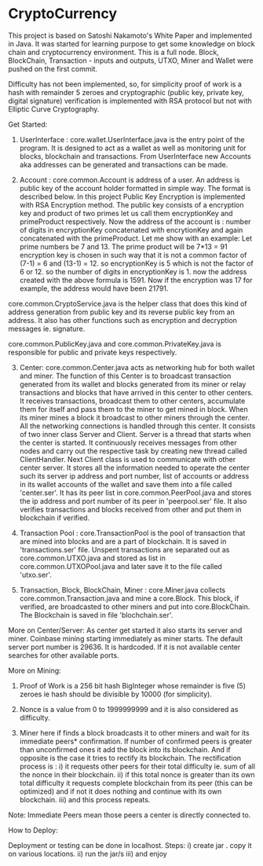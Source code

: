 # CryptoCurrency
This project is based on Satoshi Nakamoto's White Paper and implemented in Java. It was started for learning purpose to get some knowledge on block chain and cryptocurrency environment.
This is a full node. Block, BlockChain, Transaction - inputs and outputs, UTXO, Miner and Wallet were pushed on the first commit.

Difficulty has not been implemented, so, for simplicity proof of work is a hash with remainder 5 zeroes and 
cryptographic (public key, private key, digital signature) verification is implemented with RSA protocol but not with Elliptic Curve Cryptography.

Get Started:

1) UserInterface : 
core.wallet.UserInterface.java is the entry point of the program. It is designed to act as a wallet as well as monitoring unit for blocks, blockchain and transactions. From UserInterface new Accounts aka addresses can be generated and transactions can be made.

2) Account : 
core.common.Account is address of a user. An address is public key of the account holder formatted in simple way. The format is described below.
In this project Public Key Encryption is implemented with RSA Encryption method. The public key consists of a encryption key and product of two primes let us call them encryptionKey and primeProduct respectively.
Now the address of the account is : number of digits in encryptionKey concatenated with encrytionKey and again concatenated with the primeProduct.
Let me show with an example: 
Let prime numbers be 7 and 13. The prime product will be 7*13 = 91
encryption key is chosen in such way that it is not a common factor of (7-1) = 6 and (13-1) = 12.
so encryptionKey is 5 which is not the factor of 6 or 12.
so the number of digits in encryptionKey is 1.
now the address created with the above formula is 1591. Now if the encryption was 17 for example, the address would have been 21791.

core.common.CryptoService.java is the helper class that does this kind of address generation from public key and its reverse public key from an address.
It also has other functions such as encryption and decryption messages ie. signature.

core.common.PublicKey.java and core.common.PrivateKey.java is responsible for public and private keys respectively.

3) Center: 
core.common.Center.java acts as networking hub for both wallet and miner. The function of this Center is to broadcast transaction generated from its wallet and blocks generated from its miner or relay transactions and blocks that have arrived in this center to other centers.
It receives transactions, broadcast them to other centers, accumulate them for itself and pass them to the miner to get mined in block. When its miner mines a block it broadcast to other miners through the center. All the networking connections is handled through this center. It consists of two inner class Server and Client. Server is a thread that starts when the center is started. It continuously receives messages from other nodes and carry out the respective task by creating new thread called ClientHandler. Next Client class is used to communicate with other center server.
It stores all the information needed to operate the center such its server ip address and port number, list of accounts or address in its wallet accounts of the wallet and save them into a file called 'center.ser'.
It has its peer list in core.common.PeerPool.java and stores the ip address and port number of its peer in 'peerpool.ser' file.
It also verifies transactions and blocks received from other and put them in blockchain if verified.

4) Transaction Pool : 
core.TransactionPool is the pool of transaction that are mined into blocks and are a part of blockchain. It is saved in 'transactions.ser' file.
Unspent transactions are separated out as core.common.UTXO.java and stored as list in core.common.UTXOPool.java and later save it to the file called 'utxo.ser'.

5) Transaction, Block, BlockChain, Miner : 
core.Miner.java collects core.common.Transaction.java and mine a core.Block. This block, if verified, are broadcasted to other miners and put into core.BlockChain.
The Blockchain is saved in file 'blochchain.ser'.


More on Center/Server:
As center get started it also starts its server and miner. Coinbase mining starting immediately as miner starts.
The default server port number is 29636. It is hardcoded. If it is not available center searches for other available ports.

More on Mining: 

1) Proof of Work is a 256 bit hash BigInteger whose remainder is five (5) zeroes ie hash should be divisible by 10000 (for simplicity).

2) Nonce is a value from 0 to 1999999999 and it is also considered as difficulty.

3) Miner here if finds a block broadcasts it to other miners and wait for its immediate peers* confirmation. If number of confirmed peers is greater than unconfirmed ones it add the block into its blockchain. And if opposite is the case it tries to rectify its blockchain.
The rectification process is :
i) it requests other peers for their total difficulty ie. sum of all the nonce in their blockchain.
ii) if this total nonce is greater than its own total difficulty it requests complete blockchain from its peer (this can be optimized) and if not it does nothing and continue with its own blockchain.
iii) and this process repeats.

Note: Immediate Peers mean those peers a center is directly connected to.


How to Deploy:

Deployment or testing can be done in localhost.
Steps: 
i) create jar . copy it on various locations.
ii) run the jar/s
iii) and enjoy